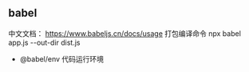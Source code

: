 ## babel
中文文档： https://www.babeljs.cn/docs/usage
打包编译命令  npx babel app.js --out-dir dist.js

- @babel/env 代码运行环境
